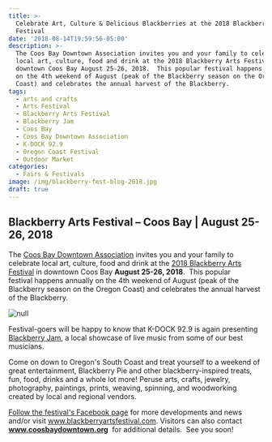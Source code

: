 ```yaml
---
title: >-
  Celebrate Art, Culture & Delicious Blackberries at the 2018 Blackberry Arts
  Festival
date: '2018-08-14T19:59:56-05:00'
description: >-
  The Coos Bay Downtown Association invites you and your family to celebrate
  local art, culture, food and drink at the 2018 Blackberry Arts Festival in
  downtown Coos Bay August 25-26, 2018.  This popular festival happens annually
  on the 4th weekend of August (peak of the Blackberry season on the Oregon
  Coast) and celebrates the annual harvest of the Blackberry.
tags:
  - arts and crafts
  - Arts Festival
  - Blackberry Arts Festival
  - Blackberry Jam
  - Coos Bay
  - Coos Bay Downtown Association
  - K-DOCK 92.9
  - Oregon Coast Festival
  - Outdoor Market
categories:
  - Fairs & Festivals
image: /img/blackberry-fest-blog-2018.jpg
draft: true
---
```

<h2>Blackberry Arts Festival – Coos Bay | August 25-26, 2018</h2>
The <a href="http://coosbaydowntown.org/" target="_blank" rel="noopener noreferrer">Coos Bay Downtown Association</a> invites you and your family to celebrate local art, culture, food and drink at the <a href="http://blackberryartsfestival.com/" target="_blank" rel="noopener noreferrer">2018 Blackberry Arts Festival</a> in downtown Coos Bay <strong>August 25-26, 2018</strong>.  This popular festival happens annually on the 4th weekend of August (peak of the Blackberry season on the Oregon Coast) and celebrates the annual harvest of the Blackberry.

![null](/img/blackberry-arts-poster-2018-1-e1531879439288.jpg)

Festival-goers will be happy to know that K-DOCK 92.9 is again presenting <a href="http://blackberryartsfestival.com/entertainment/" target="_blank" rel="noopener noreferrer">Blackberry Jam</a>, a local showcase of live music from some of our best musicians.

Come on down to Oregon's South Coast and treat yourself to a weekend of great entertainment, Blackberry Pie and other blackberry-inspired treats, fun, food, drinks and a whole lot more! Peruse arts, crafts, jewelry, photography, paintings, prints, weaving, spinning, and woodworking created by local and regional vendors.

<a href="https://www.facebook.com/Blackberry-Arts-Festival-359868347426138/" target="_blank" rel="noopener noreferrer">Follow the festival's Facebook page</a> for more developments and news and/or visit <a href="http://www.blackberryartsfestival.com/" target="_blank" rel="noopener noreferrer">www.blackberryartsfestival.com</a>. Visitors can also contact <a href="http://coosbaydowntown.org/blackberry-arts-festival/" target="_blank" rel="noopener noreferrer"><strong>www.coosbaydowntown.org</strong></a>  for additional details.  See you soon!

